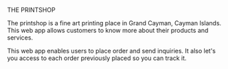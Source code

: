 THE PRINTSHOP

The printshop is a fine art printing place in Grand Cayman, Cayman Islands. This web app allows customers to know more about their products and services.

This web app enables users to place order and send inquiries.  It also let's you access to each order previously placed so you can track it.
